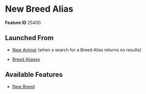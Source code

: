 # New Breed Alias

**Feature ID** 25400

## Launched From

- [New Animal](New%20Animal.md) (when a search for a Breed Alias returns no results)

- [Breed Aliases](Breed%20Aliases.md)

## Available Features

- [New Breed](New%20Breed.md)





































































